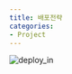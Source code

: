 ```yaml
---
title: 배포전략
categories:
- Project
---
```


![deploy_in](https://user-images.githubusercontent.com/72685070/104453420-bbb5eb00-55e7-11eb-9aeb-d0e1f5b237a2.png)
